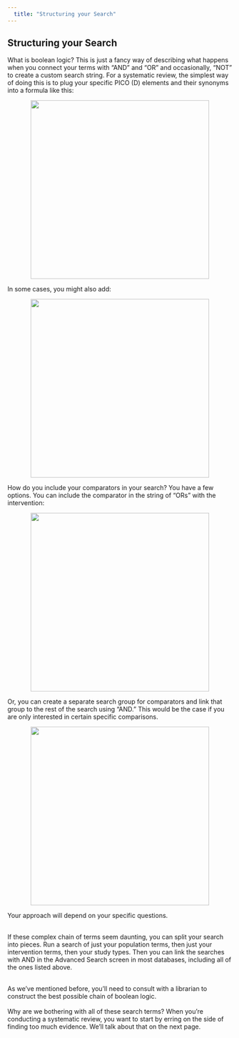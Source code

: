 ```yaml
---
  title: "Structuring your Search"
---
```


## Structuring your Search

What is boolean logic?  This is just a fancy way of describing what happens when you connect your terms with “AND” and “OR” and occasionally, “NOT” to create a custom search string.  For a systematic review, the simplest way of doing this is to plug your specific PICO (D) elements and their synonyms into a formula like this:

<center>
<img src="{{site.baseurl}}/img/search-structure-01.PNG" width="400" >
</center>


In some cases, you might also add:

<center>
<img src="{{site.baseurl}}/img/search-structure-02.PNG" width="400" >
</center>

How do you include your comparators in your search? You have a few options. You can include the comparator in the string of “ORs” with the intervention:

<center>
<img src="{{site.baseurl}}/img/search-structure-03.PNG" width="400" >
</center>

Or, you can create a separate search group for comparators and link that group to the rest of the search using “AND.”  This would be the case if you are only interested in certain specific comparisons.


<center>
<img src="{{site.baseurl}}/img/search-structure-04.PNG" width="400" >
</center>


Your approach will depend on your specific questions. <br><br>

If these complex chain of terms seem daunting, you can split your search into pieces.  Run a search of just your population terms, then just your intervention terms, then your study types. Then you can link the searches with AND in the Advanced Search screen in most databases, including all of the ones listed above.
 <br><br>
 
As we’ve mentioned before, you’ll need to consult with a librarian to construct the best possible chain of boolean logic. 
 <br><br>
Why are we bothering with all of these search terms? When you’re conducting a systematic review, you want to start by erring on the side of finding too much evidence. We’ll talk about that on the next page.

